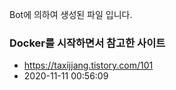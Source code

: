 Bot에 의하여 생성된 파일 입니다. 
### Docker를 시작하면서 참고한 사이트 
- https://taxijjang.tistory.com/101 
- 2020-11-11 00:56:09 
